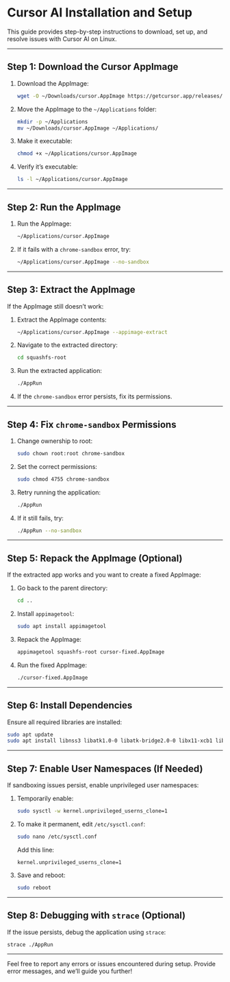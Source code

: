 # Cursor AI Installation and Setup

This guide provides step-by-step instructions to download, set up, and resolve issues with Cursor AI on Linux.

---

## Step 1: Download the Cursor AppImage

1. Download the AppImage:
   ```bash
   wget -O ~/Downloads/cursor.AppImage https://getcursor.app/releases/latest/linux-x86_64.AppImage
   ```

2. Move the AppImage to the `~/Applications` folder:
   ```bash
   mkdir -p ~/Applications
   mv ~/Downloads/cursor.AppImage ~/Applications/
   ```

3. Make it executable:
   ```bash
   chmod +x ~/Applications/cursor.AppImage
   ```

4. Verify it’s executable:
   ```bash
   ls -l ~/Applications/cursor.AppImage
   ```

---

## Step 2: Run the AppImage

1. Run the AppImage:
   ```bash
   ~/Applications/cursor.AppImage
   ```

2. If it fails with a `chrome-sandbox` error, try:
   ```bash
   ~/Applications/cursor.AppImage --no-sandbox
   ```

---

## Step 3: Extract the AppImage

If the AppImage still doesn’t work:

1. Extract the AppImage contents:
   ```bash
   ~/Applications/cursor.AppImage --appimage-extract
   ```

2. Navigate to the extracted directory:
   ```bash
   cd squashfs-root
   ```

3. Run the extracted application:
   ```bash
   ./AppRun
   ```

4. If the `chrome-sandbox` error persists, fix its permissions.

---

## Step 4: Fix `chrome-sandbox` Permissions

1. Change ownership to root:
   ```bash
   sudo chown root:root chrome-sandbox
   ```

2. Set the correct permissions:
   ```bash
   sudo chmod 4755 chrome-sandbox
   ```

3. Retry running the application:
   ```bash
   ./AppRun
   ```

4. If it still fails, try:
   ```bash
   ./AppRun --no-sandbox
   ```

---

## Step 5: Repack the AppImage (Optional)

If the extracted app works and you want to create a fixed AppImage:

1. Go back to the parent directory:
   ```bash
   cd ..
   ```

2. Install `appimagetool`:
   ```bash
   sudo apt install appimagetool
   ```

3. Repack the AppImage:
   ```bash
   appimagetool squashfs-root cursor-fixed.AppImage
   ```

4. Run the fixed AppImage:
   ```bash
   ./cursor-fixed.AppImage
   ```

---

## Step 6: Install Dependencies

Ensure all required libraries are installed:
```bash
sudo apt update
sudo apt install libnss3 libatk1.0-0 libatk-bridge2.0-0 libx11-xcb1 libxcomposite1 libxrandr2 libgbm1 libasound2
```

---

## Step 7: Enable User Namespaces (If Needed)

If sandboxing issues persist, enable unprivileged user namespaces:

1. Temporarily enable:
   ```bash
   sudo sysctl -w kernel.unprivileged_userns_clone=1
   ```

2. To make it permanent, edit `/etc/sysctl.conf`:
   ```bash
   sudo nano /etc/sysctl.conf
   ```
   Add this line:
   ```plaintext
   kernel.unprivileged_userns_clone=1
   ```

3. Save and reboot:
   ```bash
   sudo reboot
   ```

---

## Step 8: Debugging with `strace` (Optional)

If the issue persists, debug the application using `strace`:
```bash
strace ./AppRun
```

---

Feel free to report any errors or issues encountered during setup. Provide error messages, and we’ll guide you further!

